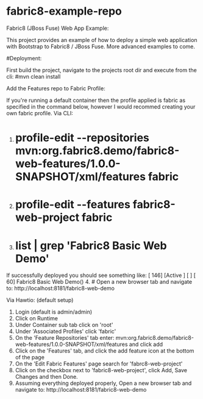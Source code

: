 fabric8-example-repo
====================

Fabric8 (JBoss Fuse) Web App Example:

This project provides an example of how to deploy a simple web application with Bootstrap to Fabric8 / JBoss Fuse. 
More advanced examples to come.  

#Deployment: 

First build the project, navigate to the projects root dir and execute from the cli: #mvn clean install

Add the Features repo to Fabric Profile:

If you're running a default container then the profile applied is fabric as specified in the command below, however I would recommed creating your own fabric profile. 
Via CLI:

1. # profile-edit --repositories mvn:org.fabric8.demo/fabric8-web-features/1.0.0-SNAPSHOT/xml/features fabric
2. # profile-edit --features fabric8-web-project fabric 
3. # list | grep 'Fabric8 Basic Web Demo'  
If successfully deployed you should see something like: [ 146] [Active     ] [            ] [   60] Fabric8 Basic Web Demo()
4. # Open a new browser tab and navigate to: http://localhost:8181/fabric8-web-demo

Via Hawtio: (default setup)

1. Login (default is admin/admin)
2. Click on Runtime
3. Under Container sub tab click on 'root'
4. Under 'Associated Profiles' click 'fabric'
5. On the 'Feature Repositories' tab enter: mvn:org.fabric8.demo/fabric8-web-features/1.0.0-SNAPSHOT/xml/features and click add
6. Click on the 'Features' tab, and click the add feature icon at the bottom of the page
7. On the 'Edit Fabric Features' page search for 'fabrc8-web-project'
8. Click on the checkbox next to 'fabric8-web-project', click Add, Save Changes and then Done. 
9. Assuming everything deployed properly, Open a new browser tab and navigate to: http://localhost:8181/fabric8-web-demo
